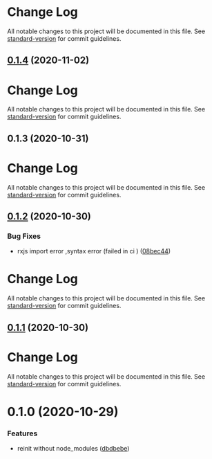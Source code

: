# Change Log

All notable changes to this project will be documented in this file. See [standard-version](https://github.com/conventional-changelog/standard-version) for commit guidelines.

## [0.1.4](https://github.com/21epub/react-rxjs-store/compare/v0.1.3...v0.1.4) (2020-11-02)

# Change Log

All notable changes to this project will be documented in this file. See [standard-version](https://github.com/conventional-changelog/standard-version) for commit guidelines.

## 0.1.3 (2020-10-31)

# Change Log

All notable changes to this project will be documented in this file. See [standard-version](https://github.com/conventional-changelog/standard-version) for commit guidelines.

## [0.1.2](https://github.com/git+21epub/react-rxjs-store/compare/v0.1.1...v0.1.2) (2020-10-30)

### Bug Fixes

- rxjs import error ,syntax error (failed in ci ) ([08bec44](https://github.com/git+21epub/react-rxjs-store/commit/08bec44))

# Change Log

All notable changes to this project will be documented in this file. See [standard-version](https://github.com/conventional-changelog/standard-version) for commit guidelines.

## [0.1.1](https://github.com/git+21epub/react-rxjs-store/compare/v0.1.0...v0.1.1) (2020-10-30)

# Change Log

All notable changes to this project will be documented in this file. See [standard-version](https://github.com/conventional-changelog/standard-version) for commit guidelines.

# 0.1.0 (2020-10-29)

### Features

- reinit without node_modules ([dbdbebe](https://github.com/git+21epub/react-rxjs-store/commit/dbdbebe))
